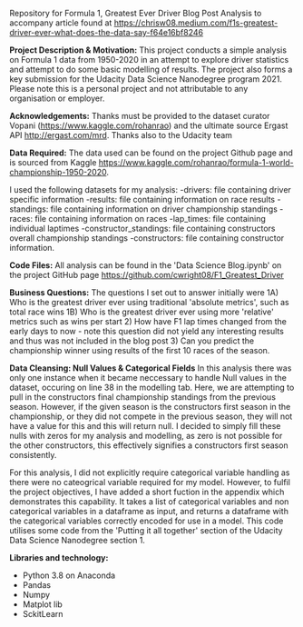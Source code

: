Repository for Formula 1, Greatest Ever Driver Blog Post
Analysis to accompany article found at 
https://chrisw08.medium.com/f1s-greatest-driver-ever-what-does-the-data-say-f64e16bf8246

**Project Description & Motivation:**
This project conducts a simple analysis on Formula 1 data from 1950-2020 in an attempt to explore driver statistics and attempt to do some basic modelling of results. 
The project also forms a key submission for the Udacity Data Science Nanodegree program 2021. Please note this is a personal project and not attributable to any organisation or employer. 

**Acknowledgements:**
Thanks must be provided to the dataset curator Vopani (https://www.kaggle.com/rohanrao) and the ultimate source Ergast API http://ergast.com/mrd. Thanks also to the Udacity team 

**Data Required:**
The data used can be found on the project Github page and is sourced from Kaggle https://www.kaggle.com/rohanrao/formula-1-world-championship-1950-2020.

I used the following datasets for my analysis:
-drivers: file containing driver specific information
-results: file containing information on race results
-standings: file containing information on driver championship standings
-races: file containing information on races
-lap_times: file containing individual laptimes
-constructor_standings: file containing constructors overall championship standings
-constructors: file containing constructor information. 

**Code Files:**
All analysis can be found in the 'Data Science Blog.ipynb' on the project GitHub page https://github.com/cwright08/F1_Greatest_Driver

**Business Questions:**
The questions I set out to answer initially were
1A) Who is the greatest driver ever using traditional 'absolute metrics', such as total race wins
1B) Who is the greatest driver ever using more 'relative' metrics such as wins per start
2) How have F1 lap times changed from the early days to now - note this question did not yield any interesting results and thus was not included in the blog post
3) Can you predict the championship winner using results of the first 10 races of the season. 

**Data Cleansing: Null Values & Categorical Fields**
In this analysis there was only one instance when it became neccessary to handle Null values in the dataset, occuring on line 38 in the modelling tab. Here, we are attempting to pull in the constructors final championship standings from the previous season. However, if the given season is the constructors first season in the championship, or they did not compete in the previous season, they will not have a value for this and this will return null. I decided to simply fill these nulls with zeros for my analysis and modelling, as zero is not possible for the other constructors, this effectively signifies a constructors first season consistently. 

For this analysis, I did not explicitly require categorical variable handling as there were no cateogrical variable required for my model. However, to fulfil the project objectives, I have added a short fuction in the appendix which demonstrates this capability. It takes a list of categorical variables and non categorical variables in a dataframe as input, and returns a dataframe with the categorical variables correctly encoded for use in a model. This code utilises some code from the 'Putting it all together' section of the Udacity Data Science Nanodegree section 1. 

**Libraries and technology:**
- Python 3.8 on Anaconda
- Pandas
- Numpy
- Matplot lib
- SckitLearn


